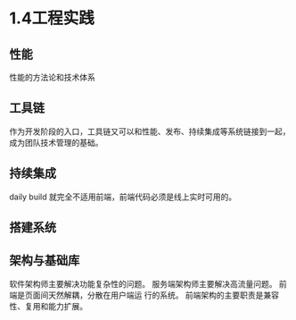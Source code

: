 # 1.4工程实践

## 性能

性能的方法论和技术体系

## 工具链

作为开发阶段的入口，工具链又可以和性能、发布、持续集成等系统链接到一起，成为团队技术管理的基础。

## 持续集成

daily build 就完全不适用前端，前端代码必须是线上实时可用的。

## 搭建系统

## 架构与基础库

软件架构师主要解决功能复杂性的问题。
服务端架构师主要解决高流量问题。
前端是页面间天然解耦，分散在用户端运
行的系统。
前端架构的主要职责是兼容性、复用和能力扩展。

